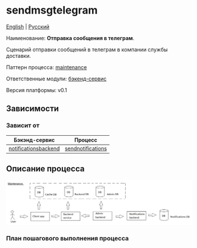 # sendmsgtelegram

[English](sendmsgtelegram.md) | [Русский](sendmsgtelegram.ru.md)

Наименование: **Отправка сообщения в телеграм**.

Сценарий отправки сообщений в телеграм в компании службы доставки.

Паттерн процесса: [maintenance](../../processpatterns/maintenance.ru.md)

Ответственные модули: [бэкенд-сервис](../../backend/notificationsbackend.ru.md)

Версия платформы: v0.1

## Зависимости

### Зависит от

| Бэкэнд-сервис | Процесс |
| --- | ---- |
| [notificationsbackend](../../backend/notificationsbackend.ru.md) | [sendnotifications](../notificationsbackend/sendnotifications.ru.md) |

## Описание процесса

![maintenance_overall](../../img/processpatterns/maintenance_overall.png)

### План пошагового выполнения процесса
